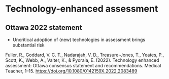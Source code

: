 # Technology-enhanced assessment

## Ottawa 2022 statement

- Uncritical adoption of (new) technologies in assessment brings substantial risk

Fuller, R., Goddard, V. C. T., Nadarajah, V. D., Treasure-Jones, T., Yeates, P., Scott, K., Webb, A., Valter, K., & Pyorala, E. (2022). Technology enhanced assessment: Ottawa consensus statement and recommendations. Medical Teacher, 1–15. https://doi.org/10.1080/0142159X.2022.2083489